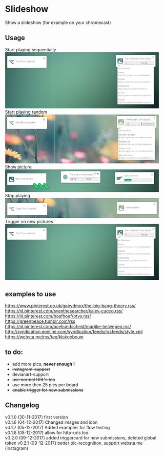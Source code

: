 # Slideshow  
Show a slideshow (for example on your chromecast)  

## Usage
Start playing sequentially  
![Startplaying](https://github.com/Rocodamelshe/com.roco.slideshow/blob/master/assets/images/startplaying.png?raw=true)
Start playing random  
![Startrandom](https://github.com/Rocodamelshe/com.roco.slideshow/blob/master/assets/images/startrandom.png?raw=true)
Show picture  
![Showpicture](https://github.com/Rocodamelshe/com.roco.slideshow/blob/master/assets/images/showpicture.png?raw=true)
Stop playing  
![Stopplaying](https://github.com/Rocodamelshe/com.roco.slideshow/blob/master/assets/images/stopplaying.png?raw=true)
Trigger on new pictures    
![Trigger](https://github.com/Rocodamelshe/com.roco.slideshow/blob/master/assets/images/startplaying.png?raw=true)


## examples to use  
https://www.pinterest.co.uk/gabydmxx/the-big-bang-theory.rss/  
https://nl.pinterest.com/sventhesearcher/kaley-cuoco.rss/  
https://nl.pinterest.com/hoefhoef/btvs.rss/   
https://greenpeace.tumblr.com/rss  
https://nl.pinterest.com/acehundscheid/marijke-helwegen.rss/  
http://syndication.eonline.com/syndication/feeds/rssfeeds/style.xml  
https://websta.me/rss/tag/klokgebouw  

## to do:
* add more pics, **never enough !**  
* <strike>instagram-support  </strike>  
* devianart-support  
* <strike>use normal URL's too</strike>   
* <strike>use more then 25 pics per board</strike>  
* <strike>enable trigger for new submissions</strike>  

## Changelog
v0.1.0 (30-11-2017) first version   
v0.1.6 (04-12-2017) Changed images and icon  
v0.1.7 (05-12-2017) Added examples for flow testing  
v0.1.8 (05-12-2017) allow for http-urls too  
v0.2.0 (09-12-2017) added triggercard for new submissions, deleted global token
v0.2.1 (09-12-2017) better pic-recognition, support websta.me (instagram)